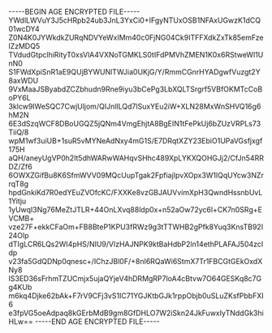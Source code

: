 -----BEGIN AGE ENCRYPTED FILE-----
YWdlLWVuY3J5cHRpb24ub3JnL3YxCi0+IFgyNTUxOSB1NFAxUGwzK1dCQ01wcDY4
Z0N4K0JYWkdkZURqNDVYeWxIMm40c0FjNG04Ck9ITFFXdkZxTk85emFzelZzMDQ5
TVdudGtpclhiRityT0xsVlA4VXNoTGMKLS0tIFdPMVhZMEN1K0x6RStweWl1UnN0
S1FWdXpiSnR1aE9QUjBYWUNlTWJia0UKjG/Y/RmmCGnrHYADgwfVuzgt2Y8axWDU
9VxMaaJSByabdZCZbhudn9Rne9iyu3bCePg3LbXQLTSrgrf5VBfOKMTcCoBoPY6L
3klcw9IWeSQC7CwjUljom/QIJnlILQd7lSuxYEu2iW+XLN28MxWnSHVQ16g6hM2N
6E3dSzqWCF8DBoUGQZ5jQNm4VmgEhjtA8BgEIN1tFePkUj6bZUzVRPLs73TiiQ/8
wpM1wf3uiUB+1suR5vMYNeAdNxy4mG1S/E7DRqtXZY23EbiO1UPaVGsfjxgf175H
aQH/aneyUgVP0h2lt5dhWARwWAHqvSHhc489XpLYKXQOHGJj2/CfJn54RRDZ/Zf6
6OWXZGifBu8K6SfmWVV09MQcUupTgak2FpfiajIpvXOpx3W1lQqUYcw3NZrrqT8g
hpdGnkiKd7R0edYEuZVOfcKC/FXXKe8vzGBJAUVvimXpH3QwndHssnbUvL1Yitju
1yUwqI3Ng76MeZtJTLR+44OnLXvq88ldp0x+n52aOw72yc6l+CK7n0SRg+EVCMB+
vze27F+ekkCFaOm+FB8BteP1KPU3fRWz9g3tTTWHB2gPfk8Yuq3KnsTB92I24Olp
dTIgLCR6LQs2WI4pHS/NIU9/VlzHAJNPK9ktBaHdbP2ln14ethPLAFAJ504zcIdp
v23fa5GdQDNp0qnesc+/lChzJBl0F/+8nI6RQaWi6StmX7Tr1FBCGtGEkOxdXNy8
IS3ED36sFrhmTZUCmjx5ujaQYjeV4hDRMgRP7loA4cBtvw7O64GESKq8c7Gg4KUb
m6kq4Djke62bAk+F7rV9CFj3vS1IC71YGJKtbGJk1rppObjb0uSLuZKsfPbbFXI6
e3fpVG5oeAdpaq8kGErbMdB9gm8GfDHLO7W2iSkn24JkFuwxIyTNddGk3hiHLw==
-----END AGE ENCRYPTED FILE-----
